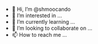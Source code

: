 - 👋 Hi, I’m @shmoocando
- 👀 I’m interested in ...
- 🌱 I’m currently learning ...
- 💞️ I’m looking to collaborate on ...
- 📫 How to reach me ...

<!---
shmoocando/shmoocando is a ✨ special ✨ repository because its `README.md` (this file) appears on your GitHub profile.
You can click the Preview link to take a look at your changes.
--->

